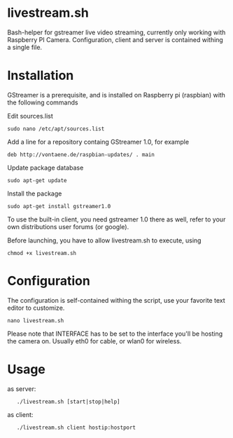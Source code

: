 livestream.sh
=============

Bash-helper for gstreamer live video streaming, currently only working with Raspberry PI Camera. Configuration, client and server is contained withing a single file.


Installation
=============

GStreamer is a prerequisite, and is installed on Raspberry pi (raspbian) with the following commands

Edit sources.list

```sudo nano /etc/apt/sources.list```

Add a line for a repository containg GStreamer 1.0, for example

```deb http://vontaene.de/raspbian-updates/ . main```

Update package database

```sudo apt-get update```

Install the package

```sudo apt-get install gstreamer1.0```

To use the built-in client, you need gstreamer 1.0 there as well, refer to your own distributions user forums (or google).

Before launching, you have to allow livestream.sh to execute, using

```chmod +x livestream.sh```



Configuration
=============

The configuration is self-contained withing the script, use your favorite text editor to customize.

```nano livestream.sh```

Please note that INTERFACE has to be set to the interface you'll be hosting the camera on. Usually eth0 for cable, or wlan0 for wireless.



Usage
=============
as server:

```   ./livestream.sh [start|stop|help]```

as client:

```   ./livestream.sh client hostip:hostport```
